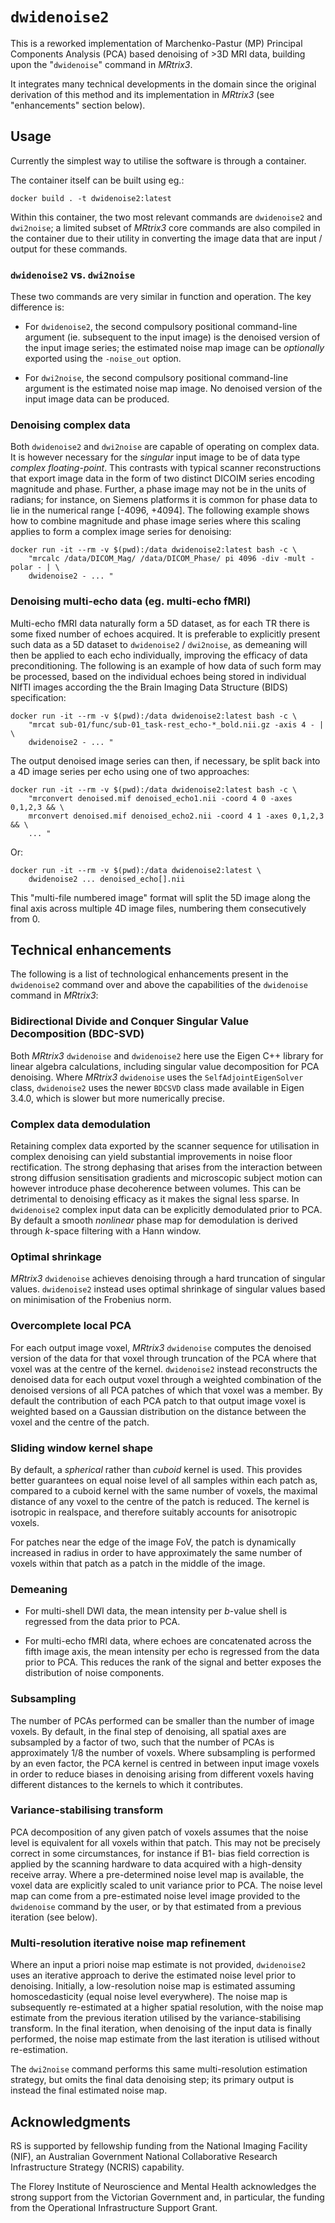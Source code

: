 # `dwidenoise2`

This is a reworked implementation of Marchenko-Pastur (MP)
Principal Components Analysis (PCA) based denoising of >3D MRI data,
building upon the "`dwidenoise`" command in *MRtrix3*.

It integrates many technical developments in the domain
since the original derivation of this method and its implementation in *MRtrix3*
(see "enhancements" section below).

## Usage

Currently the simplest way to utilise the software is through a container.

The container itself can be built using eg.:

```ShellSession
docker build . -t dwidenoise2:latest
```

Within this container, the two most relevant commands are `dwidenoise2` and `dwi2noise`;
a limited subset of *MRtrix3* core commands are also compiled in the container
due to their utility in converting the image data that are input / output for these commands.

### `dwidenoise2` vs. `dwi2noise`

These two commands are very similar in function and operation.
The key difference is:

-   For `dwidenoise2`, the second compulsory positional command-line argument
    (ie. subsequent to the input image)
    is the denoised version of the input image series;
    the estimated noise map image can be *optionally* exported
    using the `-noise_out` option.

-   For `dwi2noise`, the second compulsory positional command-line argument
    is the estimated noise map image.
    No denoised version of the input image data can be produced.

### Denoising complex data

Both `dwidenoise2` and `dwi2noise` are capable of operating on complex data.
It is however necessary for the *singular* input image to be of data type *complex floating-point*.
This contrasts with typical scanner reconstructions that export image data
in the form of two distinct DICOIM series encoding magnitude and phase.
Further, a phase image may not be in the units of radians;
for instance, on Siemens platforms it is common for phase data to lie in the numerical range [-4096, +4094].
The following example shows how to combine magnitude and phase image series where this scaling applies
to form a complex image series for denoising:

```ShellSession
docker run -it --rm -v $(pwd):/data dwidenoise2:latest bash -c \
    "mrcalc /data/DICOM_Mag/ /data/DICOM_Phase/ pi 4096 -div -mult -polar - | \
    dwidenoise2 - ... "
```

### Denoising multi-echo data (eg. multi-echo fMRI)

Multi-echo fMRI data naturally form a 5D dataset,
as for each TR there is some fixed number of echoes acquired.
It is preferable to explicitly present such data as a 5D dataset to `dwidenoise2` / `dwi2noise`,
as demeaning will then be applied to each echo individually,
improving the efficacy of data preconditioning.
The following is an example of how data of such form may be processed,
based on the individual echoes being stored in individual NIfTI images
according the the Brain Imaging Data Structure (BIDS) specification:

```ShellSession
docker run -it --rm -v $(pwd):/data dwidenoise2:latest bash -c \
    "mrcat sub-01/func/sub-01_task-rest_echo-*_bold.nii.gz -axis 4 - | \
    dwidenoise2 - ... "
```

The output denoised image series can then, if necessary,
be split back into a 4D image series per echo using one of two approaches:

```ShellSession
docker run -it --rm -v $(pwd):/data dwidenoise2:latest bash -c \
    "mrconvert denoised.mif denoised_echo1.nii -coord 4 0 -axes 0,1,2,3 && \
    mrconvert denoised.mif denoised_echo2.nii -coord 4 1 -axes 0,1,2,3 && \
    ... "
```

Or:

```ShellSession
docker run -it --rm -v $(pwd):/data dwidenoise2:latest \
    dwidenoise2 ... denoised_echo[].nii
```

This "multi-file numbered image" format will split the 5D image along the final axis
across multiple 4D image files, numbering them consecutively from 0.

## Technical enhancements

The following is a list of technological enhancements present in the `dwidenoise2` command
over and above the capabilities of the `dwidenoise` command in *MRtrix3*:

### Bidirectional Divide and Conquer Singular Value Decomposition (BDC-SVD)

Both *MRtrix3* `dwidenoise` and `dwidenoise2` here use the Eigen C++ library
for linear algebra calculations, including singular value decomposition for PCA denoising.
Where *MRtrix3* `dwidenoise` uses the `SelfAdjointEigenSolver` class,
`dwidenoise2` uses the newer `BDCSVD` class made available in Eigen 3.4.0,
which is slower but more numerically precise.

### Complex data demodulation

Retaining complex data exported by the scanner sequence for utilisation in complex denoising
can yield substantial improvements in noise floor rectification.
The strong dephasing that arises from the interaction between strong diffusion sensitisation gradients
and microscopic subject motion can however introduce phase decoherence between volumes.
This can be detrimental to denoising efficacy as it makes the signal less sparse.
In `dwidenoise2` complex input data can be explicitly demodulated prior to PCA.
By default a smooth *nonlinear* phase map for demodulation is derived
through *k*-space filtering with a Hann window.

### Optimal shrinkage

*MRtrix3* `dwidenoise` achieves denoising through a hard truncation of singular values.
`dwidenoise2` instead uses optimal shrinkage of singular values based on minimisation of the Frobenius norm.

### Overcomplete local PCA
For each output image voxel, 
*MRtrix3* `dwidenoise` computes the denoised version of the data for that voxel
through truncation of the PCA where that voxel was at the centre of the kernel.
`dwidenoise2` instead reconstructs the denoised data for each output voxel
through a weighted combination of the denoised versions of all PCA patches
of which that voxel was a member.
By default the contribution of each PCA patch to that output image voxel
is weighted based on a Gaussian distribution on the distance between the voxel
and the centre of the patch.

### Sliding window kernel shape

By default, a *spherical* rather than *cuboid* kernel is used.
This provides better guarantees on equal noise level of all samples within each patch as,
compared to a cuboid kernel with the same number of voxels,
the maximal distance of any voxel to the centre of the patch is reduced.
The kernel is isotropic in realspace, and therefore suitably accounts for anisotropic voxels.

For patches near the edge of the image FoV,
the patch is dynamically increased in radius in order to have approximately
the same number of voxels within that patch as a patch in the middle of the image.

### Demeaning

-   For multi-shell DWI data, the mean intensity per *b*-value shell is regressed from the data
    prior to PCA.

-   For multi-echo fMRI data, where echoes are concatenated across the fifth image axis,
    the mean intensity per echo is regressed from the data prior to PCA.
        This reduces the rank of the signal and better exposes the distribution of noise components.

### Subsampling

The number of PCAs performed can be smaller than the number of image voxels.
By default, in the final step of denoising, all spatial axes are subsampled by a factor of two,
such that the number of PCAs is approximately 1/8 the number of voxels.
Where subsampling is performed by an even factor,
the PCA kernel is centred in between input image voxels
in order to reduce biases in denoising arising from different voxels having different
distances to the kernels to which it contributes.

### Variance-stabilising transform

PCA decomposition of any given patch of voxels assumes that the noise level
is equivalent for all voxels within that patch.
This may not be precisely correct in some circumstances,
for instance if B1- bias field correction is applied by the scanning hardware
to data acquired with a high-density receive array.
Where a pre-determined noise level map is available,
the voxel data are explicitly scaled to unit variance prior to PCA.
The noise level map can come from a pre-estimated noise level image
provided to the `dwidenoise` command by the user,
or by that estimated from a previous iteration (see below).

### Multi-resolution iterative noise map refinement

Where an input a priori noise map estimate is not provided,
`dwidenoise2` uses an iterative approach to derive the estimated noise level prior to denoising.
Initially, a low-resolution noise map is estimated assuming homoscedasticity (equal noise level everywhere).
The noise map is subsequently re-estimated at a higher spatial resolution,
with the noise map estimate from the previous iteration utilised by the variance-stabilising transform.
In the final iteration, when denoising of the input data is finally performed,
the noise map estimate from the last iteration is utilised without re-estimation.

The `dwi2noise` command performs this same multi-resolution estimation strategy,
but omits the final data denoising step;
its primary output is instead the final estimated noise map.

## Acknowledgments

RS is supported by fellowship funding from the National Imaging Facility (NIF),
an Australian Government National Collaborative Research Infrastructure Strategy (NCRIS) capability.

The Florey Institute of Neuroscience and Mental Health
acknowledges the strong support from the Victorian Government and,
in particular,
the funding from the Operational Infrastructure Support Grant.
